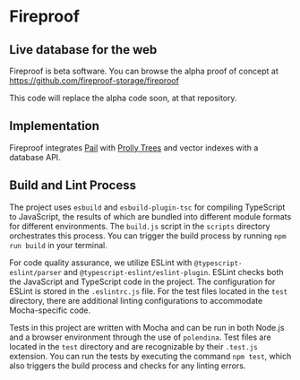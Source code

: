 # Fireproof

## Live database for the web

Fireproof is beta software. You can browse the alpha proof of concept at https://github.com/fireproof-storage/fireproof

This code will replace the alpha code soon, at that repository.

## Implementation 

Fireproof integrates [Pail](https://github.com/alanshaw/pail) with [Prolly Trees](https://github.com/mikeal/prolly-trees) and vector indexes with a database API.

## Build and Lint Process

The project uses `esbuild` and `esbuild-plugin-tsc` for compiling TypeScript to JavaScript, the results of which are bundled into different module formats for different environments. The `build.js` script in the `scripts` directory orchestrates this process. You can trigger the build process by running `npm run build` in your terminal.

For code quality assurance, we utilize ESLint with `@typescript-eslint/parser` and `@typescript-eslint/eslint-plugin`. ESLint checks both the JavaScript and TypeScript code in the project. The configuration for ESLint is stored in the `.eslintrc.js` file. For the test files located in the `test` directory, there are additional linting configurations to accommodate Mocha-specific code.

Tests in this project are written with Mocha and can be run in both Node.js and a browser environment through the use of `polendina`. Test files are located in the `test` directory and are recognizable by their `.test.js` extension. You can run the tests by executing the command `npm test`, which also triggers the build process and checks for any linting errors.